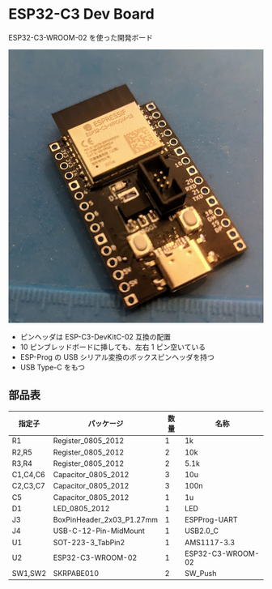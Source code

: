 # ESP32-C3 Dev Board

ESP32-C3-WROOM-02 を使った開発ボード

![photo](esp32c3wroom02-board.jpg)

- ピンヘッダは ESP-C3-DevKitC-02 互換の配置
- 10 ピンブレッドボードに挿しても、左右 1 ピン空いている
- ESP-Prog の USB シリアル変換のボックスピンヘッダを持つ
- USB Type-C をもつ

## 部品表

| 指定子   | パッケージ                | 数量 | 名称              |
| -------- | ------------------------- | ---- | ----------------- |
| R1       | Register_0805_2012        | 1    | 1k                |
| R2,R5    | Register_0805_2012        | 2    | 10k               |
| R3,R4    | Register_0805_2012        | 2    | 5.1k              |
| C1,C4,C6 | Capacitor_0805_2012       | 3    | 10u               |
| C2,C3,C7 | Capacitor_0805_2012       | 3    | 100n              |
| C5       | Capacitor_0805_2012       | 1    | 1u                |
| D1       | LED_0805_2012             | 1    | LED               |
| J3       | BoxPinHeader_2x03_P1.27mm | 1    | ESPProg-UART      |
| J4       | USB-C-12-Pin-MidMount     | 1    | USB2.0_C          |
| U1       | SOT-223-3_TabPin2         | 1    | AMS1117-3.3       |
| U2       | ESP32-C3-WROOM-02         | 1    | ESP32-C3-WROOM-02 |
| SW1,SW2  | SKRPABE010                | 2    | SW_Push           |
